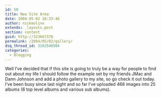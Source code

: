 ```yaml
---
id: 50
title: New Site Area
date: 2004-05-02 16:33:46
author: nickmoline
extends: _layouts.post
section: content
guid: http://323667378
permalink: /2004/05/02/gallery/
dsq_thread_id: 3182540584
categories:
  - Blogging
---
```

Well I&#8217;ve decided that if this site is going to truly be a way for people to find out about my life I should follow the example set by my friends JMac and Dann Johnson and add a photo gallery to my site, so go check it out today. I&#8217;ve been busy since last night and so far I&#8217;ve uploaded 468 images into 25 albums (6 top level albums and various sub albums).
